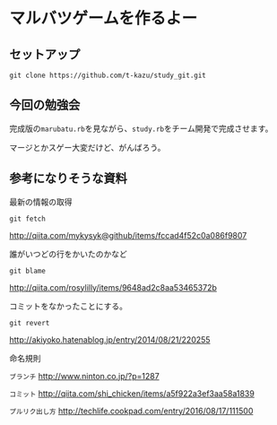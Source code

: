 # マルバツゲームを作るよー

## セットアップ
```
git clone https://github.com/t-kazu/study_git.git
```

## 今回の勉強会
完成版の`marubatu.rb`を見ながら、`study.rb`をチーム開発で完成させます。

マージとかスゲー大変だけど、がんばろう。

## 参考になりそうな資料

最新の情報の取得
```
git fetch
```
http://qiita.com/mykysyk@github/items/fccad4f52c0a086f9807

誰がいつどの行をかいたのかなど
```
git blame
```
http://qiita.com/rosylilly/items/9648ad2c8aa53465372b

コミットをなかったことにする。
```
git revert
```
http://akiyoko.hatenablog.jp/entry/2014/08/21/220255

命名規則

`ブランチ`
http://www.ninton.co.jp/?p=1287

`コミット`
http://qiita.com/shi_chicken/items/a5f922a3ef3aa58a1839

`プルリク出し方`
http://techlife.cookpad.com/entry/2016/08/17/111500
